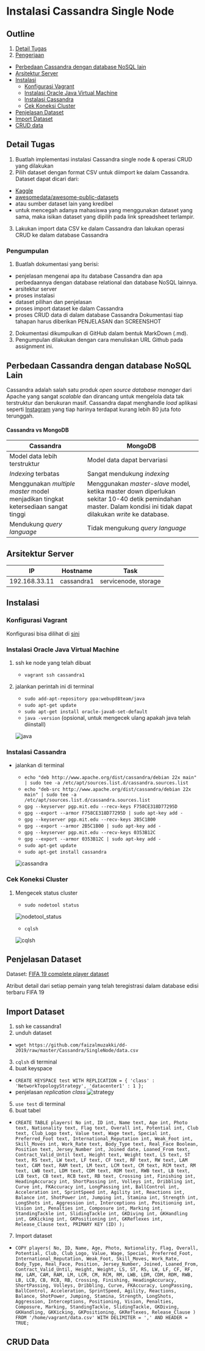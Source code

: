 # Instalasi Cassandra Single Node

## Outline
1. [Detail Tugas](#detail-tugas)
2. [Pengerjaan](#pengerjaan)
  - [Perbedaan Cassandra dengan database NoSQL lain](#perbedaan-cassandra-dengan-database-nosql-lain)
  - [Arsitektur Server](#arsitektur-server)
  - [Instalasi](#instalasi)
      - [Konfigurasi Vagrant](#konfigurasi-vagrant)
      - [Instalasi Oracle Java Virtual Machine](#instalasi-oracle-java-virtual-machine)
      - [Instalasi Cassandra](#instalasi-cassandra)
      - [Cek Koneksi Cluster](#cek-koneksi-cluster)
  - [Penjelasan Dataset](#penjelasan-dataset)
  - [Import Dataset](#import-dataset)
  - [CRUD data](#crud-data)

## Detail Tugas
1. Buatlah implementasi instalasi Cassandra single node & operasi CRUD yang dilakukan
2. Pilih dataset dengan format CSV untuk diimport ke dalam Cassandra. Dataset dapat dicari dari:
  - [Kaggle](kaggle.com)
  - [awesomedata/awesome-public-datasets](https://github.com/awesomedata/awesome-public-datasets)
  - atau sumber dataset lain yang kredibel
  - untuk mencegah adanya mahasiswa yang menggunakan dataset yang sama, maka isikan dataset yang dipilih pada link spreadsheet terlampir.
3. Lakukan import data CSV ke dalam Cassandra dan lakukan operasi CRUD ke dalam database Cassandra

### Pengumpulan
1. Buatlah dokumentasi yang berisi:
  - penjelasan mengenai apa itu database Cassandra dan apa perbedaannya dengan database relational dan database NoSQL lainnya.
  - arsitektur server
  - proses instalasi
  - dataset pilihan dan penjelasan
  - proses import dataset ke dalam Cassandra
  - proses CRUD data di dalam database Cassandra
  Dokumentasi tiap tahapan harus diberikan PENJELASAN dan SCREENSHOT
2. Dokumentasi dikumpulkan di GitHub dalam bentuk MarkDown (.md).
3. Pengumpulan dilakukan dengan cara menuliskan URL Github pada assignment ini.

## Perbedaan Cassandra dengan database NoSQL Lain
Cassandra adalah salah satu produk *open source database manager* dari Apache yang sangat *scalable* dan dirancang untuk mengelola data tak terstruktur dan berukuran masif. Cassandra dapat menghandle *load* aplikasi seperti [Instagram](instagram.com) yang tiap harinya terdapat kurang lebih 80 juta foto terunggah.

#### Cassandra vs MongoDB
Cassandra|MongoDB
---|---
Model data lebih terstruktur | Model data dapat bervariasi
*Indexing* terbatas | Sangat mendukung *indexing*
Menggunakan *multiple master* model menjadikan tingkat ketersediaan sangat tinggi|Menggunakan *master-slave* model, ketika master down diperlukan sekitar 10-40 detik pemindahan master. Dalam kondisi ini tidak dapat dilakukan *write* ke database.
Mendukung *query language* | Tidak mengukung *query language*

## Arsitektur Server
IP|Hostname|Task
--|--------|----
192.168.33.11|cassandra1|servicenode, storage

## Instalasi
### Konfigurasi Vagrant
Konfigurasi bisa dilihat di [sini](../Vagrantfile)

### Instalasi Oracle Java Virtual Machine
1. ssh ke node yang telah dibuat
    - `vagrant ssh cassandra1`
2. jalankan perintah ini di terminal
    - `sudo add-apt-repository ppa:webupd8team/java`
    - `sudo apt-get update`
    - `sudo apt-get install oracle-java8-set-default`
    - `java -version` (opsional, untuk mengecek ulang apakah java telah diinstall)

    ![java](ss/java.png)

### Instalasi Cassandra
- jalankan di terminal
    - `echo "deb http://www.apache.org/dist/cassandra/debian 22x main" | sudo tee -a /etc/apt/sources.list.d/cassandra.sources.list`
    - `echo "deb-src http://www.apache.org/dist/cassandra/debian 22x main" | sudo tee -a /etc/apt/sources.list.d/cassandra.sources.list`
    - `gpg --keyserver pgp.mit.edu --recv-keys F758CE318D77295D`
    - `gpg --export --armor F758CE318D77295D | sudo apt-key add -`
    - `gpg --keyserver pgp.mit.edu --recv-keys 2B5C1B00`
    - `gpg --export --armor 2B5C1B00 | sudo apt-key add -`
    - `gpg --keyserver pgp.mit.edu --recv-keys 0353B12C`
    - `gpg --export --armor 0353B12C | sudo apt-key add -`
    - `sudo apt-get update`
    - `sudo apt-get install cassandra`

    ![cassandra](ss/cassandra.png)

### Cek Koneksi Cluster
1. Mengecek status cluster
    - `sudo nodetool status`

    ![nodetool_status](ss/nodetool_status.png)

    - `cqlsh`

    ![cqlsh](ss/cqlsh.png)

## Penjelasan Dataset
Dataset: [FIFA 19 complete player dataset](https://www.kaggle.com/karangadiya/fifa19)

Atribut detail dari setiap pemain yang telah teregistrasi dalam database edisi terbaru FIFA 19

## Import Dataset
1. ssh ke cassandra1
2. unduh dataset
  - `wget https://github.com/faizalmuzakki/dd-2019/raw/master/Cassandra/SingleNode/data.csv`
3. `cqlsh` di terminal
4. buat keyspace
  - `CREATE KEYSPACE test
    WITH REPLICATION = {
      'class' : 'NetworkTopologyStrategy', 'datacenter1' : 1
    };`
  - penjelasan *replication class*
  ![strategy](ss/strategy.png)
5. `use test` di terminal
6. buat tabel
  - `CREATE TABLE players(
    No int,
    ID int,
    Name text,
    Age int,
    Photo text,
    Nationality text,
    Flag text,
    Overall int,
    Potential int,
    Club text,
    Club_Logo text,
    Value text,
    Wage text,
    Special int,
    Preferred_Foot text,
    International_Reputation int,
    Weak_Foot int,
    Skill_Moves int,
    Work_Rate text,
    Body_Type text,
    Real_Face Boolean,
    Position text,
    Jersey_Number int,
    Joined date,
    Loaned_From text,
    Contract_Valid_Until text,
    Height text,
    Weight text,
    LS text,
    ST text,
    RS text,
    LW text,
    LF text,
    CF text,
    RF text,
    RW text,
    LAM text,
    CAM text,
    RAM text,
    LM text,
    LCM text,
    CM text,
    RCM text,
    RM text,
    LWB text,
    LDM text,
    CDM text,
    RDM text,
    RWB text,
    LB text,
    LCB text,
    CB text,
    RCB text,
    RB text,
    Crossing int,
    Finishing int,
    HeadingAccuracy int,
    ShortPassing int,
    Volleys int,
    Dribbling int,
    Curve int,
    FKAccuracy int,
    LongPassing int,
    BallControl int,
    Acceleration int,
    SprintSpeed int,
    Agility int,
    Reactions int,
    Balance int,
    ShotPower int,
    Jumping int,
    Stamina int,
    Strength int,
    LongShots int,
    Aggression int,
    Interceptions int,
    Positioning int,
    Vision int,
    Penalties int,
    Composure int,
    Marking int,
    StandingTackle int,
    SlidingTackle int,
    GKDiving int,
    GKHandling int,
    GKKicking int,
    GKPositioning int,
    GKReflexes int,
    Release_Clause text,
    PRIMARY KEY (ID)
  );`
7. Import dataset
  - `COPY players(
      No,
      ID,
      Name,
      Age,
      Photo,
      Nationality,
      Flag,
      Overall,
      Potential,
      Club,
      Club_Logo,
      Value,
      Wage,
      Special,
      Preferred_Foot,
      International_Reputation,
      Weak_Foot,
      Skill_Moves,
      Work_Rate,
      Body_Type,
      Real_Face,
      Position,
      Jersey_Number,
      Joined,
      Loaned_From,
      Contract_Valid_Until,
      Height,
      Weight,
      LS,
      ST,
      RS,
      LW,
      LF,
      CF,
      RF,
      RW,
      LAM,
      CAM,
      RAM,
      LM,
      LCM,
      CM,
      RCM,
      RM,
      LWB,
      LDM,
      CDM,
      RDM,
      RWB,
      LB,
      LCB,
      CB,
      RCB,
      RB,
      Crossing,
      Finishing,
      HeadingAccuracy,
      ShortPassing,
      Volleys,
      Dribbling,
      Curve,
      FKAccuracy,
      LongPassing,
      BallControl,
      Acceleration,
      SprintSpeed,
      Agility,
      Reactions,
      Balance,
      ShotPower,
      Jumping,
      Stamina,
      Strength,
      LongShots,
      Aggression,
      Interceptions,
      Positioning,
      Vision,
      Penalties,
      Composure,
      Marking,
      StandingTackle,
      SlidingTackle,
      GKDiving,
      GKHandling,
      GKKicking,
      GKPositioning,
      GKReflexes,
      Release_Clause
    ) FROM '/home/vagrant/data.csv' WITH DELIMITER = ',' AND HEADER = TRUE;`


## CRUD Data
